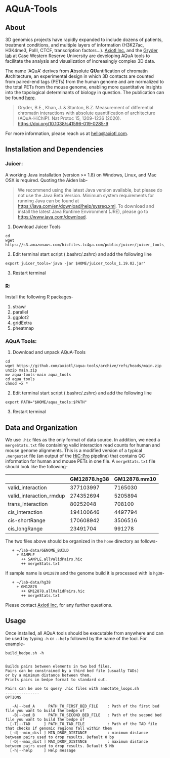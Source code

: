 # AQuA-Tools

## About

3D genomics projects have rapidly expanded to include dozens of patients, treatment conditions, and multiple layers of information (H3K27ac, H3K4me3, PolII, CTCF, transcription factors…). [Axiotl Inc.](https://axiotl.com) and the [Gryder lab](https://gryderlab.com) at Case Western Reserve University are developing AQuA tools to facilitate the analysis and visualization of increasingly complex 3D data.

The name 'AQuA' derives from **A**bsolute **QU**antification of chromatin **A**rchitecture, an experimental design in which 3D contacts are counted from paired-end tags (PETs) from the human genome and are normalized to the total PETs from the mouse genome, enabling more quantitative insights into the topological determinants of biology in question. The publication can be found [here](https://www.nature.com/articles/s41596-019-0285-9).

>Gryder, B.E., Khan, J. & Stanton, B.Z. Measurement of differential chromatin interactions with absolute quantification of architecture (AQuA-HiChIP). Nat Protoc 15, 1209–1236 (2020). https://doi.org/10.1038/s41596-019-0285-9

For more information, please reach us at hello@axiotl.com.


## Installation and Dependencies


### Juicer: 

A working Java installation (version >= 1.8) on Windows, Linux, and Mac OSX is required. Quoting the Aiden lab-
>We recommend using the latest Java version available, but please do not use the Java Beta Version. Minimum system requirements for running Java can be found at https://java.com/en/download/help/sysreq.xml.
>To download and install the latest Java Runtime Environment (JRE), please go to https://www.java.com/download. 


1. Download Juicer Tools
```
cd
wget https://s3.amazonaws.com/hicfiles.tc4ga.com/public/juicer/juicer_tools_1.19.02.jar
```
2. Edit terminal start script (.bashrc/.zshrc) and add the following line
```
export juicer_tools='java -jar $HOME/juicer_tools_1.19.02.jar'
```
3. Restart terminal


### R: 

Install the following R packages- 

1. strawr
2. parallel
3. ggplot2
4. gridExtra
5. pheatmap


### AQuA Tools:

1. Download and unpack AQuA-Tools
```
cd
wget https://github.com/axiotl/aqua-tools/archive/refs/heads/main.zip
unzip main.zip
mv aqua-tools-main aqua_tools
cd aqua_tools
chmod +x *
```
2. Edit terminal start script (.bashrc/.zshrc) and add the following line
```
export PATH="$HOME/aqua_tools:$PATH"
```
3. Restart terminal


## Data and Organization

We use `.hic` files as the only format of data source. In addition, we need a `mergeStats.txt` file containing valid interaction read counts for human and mouse genome alignments. This is a modified version of a typical `.mergestat` file (an output of the [HiC-Pro](https://github.com/nservant/HiC-Pro) pipeline) that contains QC information for human and mouse PETs in one file. A `mergeStats.txt` file should look like the following-

|  | GM12878.hg38 | GM12878.mm10 |
| ---------- | -------- | ------ |
| valid_interaction       |  377103997    |  7165030  |
| valid_interaction_rmdup       |  274352694   | 5205894 |
| trans_interaction       |  80252048   |  708100   |
| cis_interaction       |   194100646   |  4497794  |
| cis-shortRange       |  170608942   |  3506516  |
| cis_longRange       |  23491704   |  991278  |

The two files above should be organized in the `home` directory as follows- 

```
   + ~/lab-data/GENOME_BUILD
     + SAMPLE
       ++ SAMPLE.allValidPairs.hic
       ++ mergeStats.txt
```
If sample name is `GM12878` and the genome build it is processed with is `hg38`-
```
   + ~/lab-data/hg38
     + GM12878
       ++ GM12878.allValidPairs.hic
       ++ mergeStats.txt
```

Please contact [Axiotl Inc.](https://axiotl.com) for any further questions.


## Usage

Once installed, all AQuA tools should be executable from anywhere and can be used by typing `-h` or `--help` followed by the name of the tool. For example-
```
build_bedpe.sh -h 


Builds pairs between elements in two bed files.
Pairs can be constrained by a third bed file (usually TADs)
or by a minimum distance between them.
Prints pairs in bedpe format to standard out.

Pairs can be use to query .hic files with annotate_loops.sh
---------------
OPTIONS

   -A|--bed_A      PATH_TO_FIRST_BED_FILE    : Path of the first bed file you want to build the bedpe of
   -B|--bed_B      PATH_TO_SECOND_BED_FILE   : Path of the second bed file you want to build the bedpe of
  [-T|--TAD      ] PATH_TO_TAD_FILE          : Path of the TAD file that checks if genomic regions fall within them
  [-d|--min_dist ] MIN_DROP_DISTANCE         : minimum distance between pairs used to drop results. Default 0 bp
  [-D|--max_dist ] MAX_DROP_DISTANCE         : maximum distance between pairs used to drop results. Default 5 Mb
  [-h|--help     ] Help message

```
